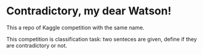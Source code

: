 # Contradictory, my dear Watson!
This a repo of Kaggle competition with the same name.

This competition is classification task: two senteces are given, define if they are contradictory or not.
